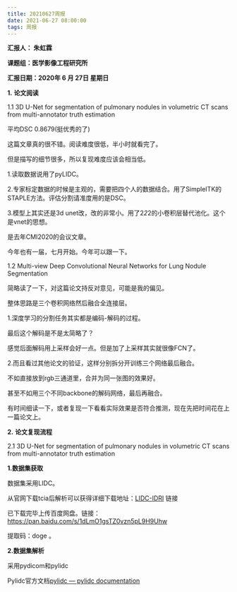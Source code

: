 ```yaml
---
title: 20210627周报
date: 2021-06-27 08:00:00
tags: 周报
---
```




**汇报人： 朱虹霖**

**课题组：医学影像工程研究所**

**汇报日期：2020年 6 月 27日 星期日**

**1.** **论文阅读**

1.1  3D U-Net for segmentation of pulmonary nodules in volumetric CT scans from multi-annotator truth estimation 

平均DSC 0.8679(挺优秀的了)

这篇文章真的很不错。阅读难度很低，半小时就看完了。

但是描写的细节很多，所以复现难度应该会相当低。

1.读取数据说用了pyLIDC。

2.专家标定数据的时候是主观的，需要把四个人的数据结合。用了SimpleITK的STAPLE方法。评估分割请准度用的是DSC。

3.模型上其实还是3d unet改，改的非常小。用了2*2*2的小卷积层替代池化。这个是vnet的思想。

 

是去年CMI2020的会议文章。

今年也有一届，七月开始。今年可以跟一下。

 

1.2 Multi-view Deep Convolutional Neural Networks for Lung Nodule Segmentation

简略读了一下，对这篇论文持反对意见，可能是我的偏见。

整体思路是三个卷积网络然后融合全连接层。

 

1.深度学习的分割任务其实都是编码-解码的过程。

最后这个解码是不是太简略了？

感觉后面解码用上采样会好一点。但是加了上采样其实就很像FCN了。

 

2.而且看过其他论文的验证，这样分别拆分开训练三个网络最后融合。

不如直接放到rgb三通道里，合并为同一张图的效果好。

甚至不如用三个不同backbone的解码网络，最后再融合。

 

 

有时间细读一下，或者复现一下看看实际效果是否符合推测，现在先把时间花在上一篇论文上。

 

 



**2.** **论文复现流程**

2.1  3D U-Net for segmentation of pulmonary nodules in volumetric CT scans from multi-annotator truth estimation

**1.数据集获取**

数据集采用LIDC。

从官网下载tcia后解析可以获得详细下载地址：[LIDC-IDRI](https://wiki.cancerimagingarchive.net/display/Public/LIDC-IDRI) 链接

已下载完毕上传百度网盘。链接：[https://pan.baidu.com/s/1dLmO1gsTZ0vzn5pL9H9Uhw ](https://pan.baidu.com/s/1dLmO1gsTZ0vzn5pL9H9Uhw)

提取码：doge 。

**2.数据集解析**

采用pydicom和pylidc

Pylidc官方文档[pylidc — pylidc documentation](https://pylidc.github.io/)

 

 

 